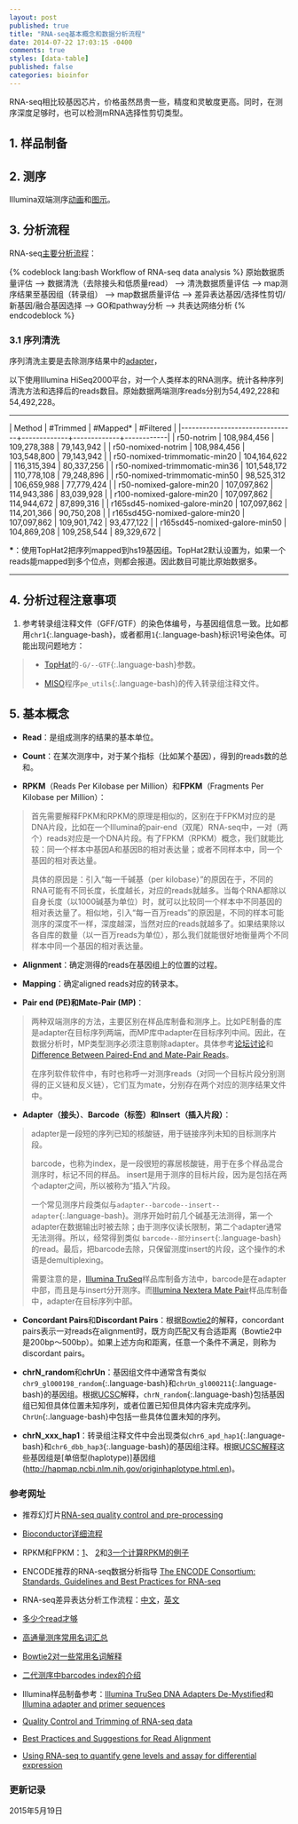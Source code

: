 ```yaml
---
layout: post
published: true
title: "RNA-seq基本概念和数据分析流程"
date: 2014-07-22 17:03:15 -0400
comments: true
styles: [data-table]
published: false
categories: bioinfor
---
```


RNA-seq相比较基因芯片，价格虽然昂贵一些，精度和灵敏度更高。同时，在测序深度足够时，也可以检测mRNA选择性剪切类型。

## 1. 样品制备 ##



<!--more-->


## 2. 测序 ##

Illumina双端测序[动画](http://www.illumina.com/technology/next-generation-sequencing/paired-end-sequencing_assay.html)和[图示](http://onetipperday.blogspot.sg/2013/12/illumina-hiseq2000-adapter-and.html)。

## 3. 分析流程 ##

RNA-seq[主要分析流程](http://blog.qiuworld.com:8080/archives/2343)：


{% codeblock lang:bash Workflow of RNA-seq data analysis %}
原始数据质量评估 -->
数据清洗（去除接头和低质量read） -->
清洗数据质量评估 -->
map测序结果至基因组（转录组） -->
map数据质量评估 -->
差异表达基因/选择性剪切/新基因/融合基因选择 -->
GO和pathway分析 -->
共表达网络分析
{% endcodeblock %}



### 3.1 序列清洗 ###

序列清洗主要是去除测序结果中的[adapter](http://onetipperday.blogspot.sg/2013/06/illumina-hiseq2000-adapter.html)，

以下使用Illumina HiSeq2000平台，对一个人类样本的RNA测序。统计各种序列清洗方法和选择后的reads数目。原始数据两端测序reads分别为54,492,228和54,492,228。

-----------------------

| Method                         | #Trimmed    | #Mapped*    | #Filtered  |
|--------------------------------+-------------+-------------+------------|
| r50-notrim                     | 108,984,456 | 109,278,388 | 79,143,942 |
| r50-nomixed-notrim             | 108,984,456 | 103,548,800 | 79,143,942 |
| r50-nomixed-trimmomatic-min20  | 104,164,622 | 116,315,394 | 80,337,256 |
| r50-nomixed-trimmomatic-min36  | 101,548,172 | 110,778,108 | 79,248,896 |
| r50-nomixed-trimmomatic-min50  | 98,525,312  | 106,659,988 | 77,779,424 |
| r50-nomixed-galore-min20       | 107,097,862 | 114,943,386 | 83,039,928 |
| r100-nomixed-galore-min20      | 107,097,862 | 114,944,672 | 87,899,316 |
| r165sd45-nomixed-galore-min20  | 107,097,862 | 114,201,366 | 90,750,208 |
| r165sd45G-nomixed-galore-min20 | 107,097,862 | 109,901,742 | 93,477,122 |
| r165sd45-nomixed-galore-min50  | 104,869,208 | 109,258,544 | 89,329,672 |

**\***：使用TopHat2把序列mapped到hs19基因组。TopHat2默认设置为，如果一个reads能mapped到多个位点，则都会报道。因此数目可能比原始数据多。

-----------------------

## 4. 分析过程注意事项 ##

1. 参考转录组注释文件（GFF/GTF）的染色体编号，与基因组信息一致。比如都用`chr1`{:.language-bash}，或者都用`1`{:.language-bash}标识1号染色体。可能出现问题地方：

> * [TopHat](http://ccb.jhu.edu/software/tophat/manual.shtml)的`-G/--GTF`{:.language-bash}参数。
>
> * [MISO](http://miso.readthedocs.org/en/fastmiso/#human-mouse-gene-models-for-isoform-centric-analyses)程序`pe_utils`{:.language-bash}的传入转录组注释文件。
>







## 5. 基本概念 ##

* **Read**：是组成测序的结果的基本单位。

* **Count**：在某次测序中，对于某个指标（比如某个基因），得到的reads数的总和。

* **RPKM**（Reads Per Kilobase per Million）和**FPKM**（Fragments Per Kilobase per Million）：

> 首先需要解释FPKM和RPKM的原理是相似的，区别在于FPKM对应的是DNA片段，比如在一个Illumina的pair-end（双尾）RNA-seq中，一对（两个）reads对应是一个DNA片段。有了FPKM（RPKM）概念，我们就能比较：同一个样本中基因A和基因B的相对表达量；或者不同样本中，同一个基因的相对表达量。
>
> 具体的原因是：引入“每一千碱基（per kilobase）”的原因在于，不同的RNA可能有不同长度，长度越长，对应的reads就越多。当每个RNA都除以自身长度（以1000碱基为单位）时，就可以比较同一个样本中不同基因的相对表达量了。相似地，引入“每一百万reads”的原因是，不同的样本可能测序的深度不一样，深度越深，当然对应的reads就越多了。如果结果除以各自库的数量（以一百万reads为单位），那么我们就能很好地衡量两个不同样本中同一个基因的相对表达量。

* **Alignment**：确定测得的reads在基因组上的位置的过程。

* **Mapping**：确定aligned reads对应的转录本。

* **Pair end (PE)**和**Mate-Pair (MP)**：

> 两种双端测序的方法，主要区别在样品库制备和测序上。比如PE制备的库是adapter在目标序列两端，而MP库中adapter在目标序列中间。因此，在数据分析时，MP类型测序必须注意剔除adapter。具体参考[论坛讨论](http://seqanswers.com/forums/showthread.php?t=503)和[Difference Between Paired-End and Mate-Pair Reads](http://scottmyourstone.blogspot.sg/2013/11/difference-between-paired-end-and-mate.html)。
>
> 在序列软件软件中，有时也称呼一对测序reads（对同一个目标片段分别测得的正义链和反义链），它们互为mate，分别存在两个对应的测序结果文件中。


* **Adapter（接头）**、**Barcode（标签）**和**Insert（插入片段）**：

> adapter是一段短的序列已知的核酸链，用于链接序列未知的目标测序片段。
> 
> barcode，也称为index，是一段很短的寡居核酸链，用于在多个样品混合测序时，标记不同的样品。
> insert是用于测序的目标片段，因为是包括在两个adapter之间，所以被称为“插入”片段。
>
> 一个常见测序片段类似与`adapter--barcode--insert--adapter`{:.language-bash}。测序开始时前几个碱基无法测得，第一个adapter在数据输出时被去除；由于测序仪读长限制，第二个adapter通常无法测得。所以，经常得到类似 `barcode--部分insert`{:.language-bash}的read。最后，把barcode去除，只保留测度insert的片段，这个操作的术语是demultiplexing。
>
> 需要注意的是，[Illumina TruSeq](http://www.illumina.com/documents/products/datasheets/datasheet_truseq_sample_prep_kits.pdf)样品库制备方法中，barcode是在adapter中部，而且是与insert分开测序。而[Illumina Nextera Mate Pair](http://res.illumina.com/documents/products/technotes/technote_nextera_matepair_data_processing.pdf)样品库制备中，adapter在目标序列中部。

* **Concordant Pairs**和**Discordant Pairs**：根据[Bowtie2](http://bowtie-bio.sourceforge.net/bowtie2/manual.shtml#paired-inputs)的解释，concordant pairs表示一对reads在alignment时，既方向匹配又有合适距离（Bowtie2中是200bp～500bp）。如果上述方向和距离，任意一个条件不满足，则称为discordant pairs。

* **chrN_random**和**chrUn**：基因组文件中通常含有类似`chr9_gl000198_random`{:.language-bash}和`chrUn_gl000211`{:.language-bash}的基因组。根据[UCSC](https://genome.ucsc.edu/FAQ/FAQdownloads.html#download11)解释，`chrN_random`{:.language-bash}包括基因组已知但具体位置未知序列，或者位置已知但具体内容未完成序列。`ChrUn`{:.language-bash}中包括一些具体位置未知的序列。

* **chrN_xxx_hap1**：转录组注释文件中会出现类似`chr6_apd_hap1`{:.language-bash}和`chr6_dbb_hap3`{:.language-bash}的基因组注释。根据[UCSC解释](http://genome.ucsc.edu/cgi-bin/hgGateway?org=Human&db=hg19)这些基因组是[单倍型(haplotype)]基因组(http://hapmap.ncbi.nlm.nih.gov/originhaplotype.html.en)。



### 参考网址 ###

* 推荐幻灯片[RNA-seq quality control and pre-processing](http://www.slideshare.net/mikaelhuss/all-bio-rnaseqqc?from_action=save)

* [Bioconductor详细流程](http://faculty.ucr.edu/~tgirke/HTML_Presentations/Manuals/Workshop_Dec_12_16_2013/Rrnaseq/Rrna)

* RPKM和FPKM：[1](http://jefworks.com/rpkm-and-fpkm-explained/)、 [2](http://www.cureffi.org/2013/09/12/counts-vs-fpkms-in-rna-seq/)和[3一个计算RPKM的例子](http://www.partek.com/Tutorials/microarray/User_Guides/UnderstandingReads.pdf)

* ENCODE推荐的RNA-seq数据分析指导 [The ENCODE Consortium: Standards, Guidelines and Best Practices for RNA-seq](http://genome.ucsc.edu/ENCODE/protocols/dataStandards/ENCODE_RNAseq_Standards_V1.0.pdf)

* RNA-seq差异表达分析工作流程：[中文](http://216.49.144.90:8080/archives/3007/comment-page-2)，[英文](http://vallandingham.me/RNA_seq_differential_expression.html)

* [多少个read才够](http://www.rna-seqblog.com/how-many-reads-are-enough/)

* [高通量测序常用名词汇总](http://www.macrogencn.com/_d275872179.htm)

* [Bowtie2对一些常用名词解释](http://bowtie-bio.sourceforge.net/bowtie2/manual.shtml#paired-inputs) 


* [二代测序中barcodes index的介绍](http://www.plob.org/2014/11/09/8672.html)

* Illumina样品制备参考：[Illumina TruSeq DNA Adapters De-Mystified](https://www.med.unc.edu/pharm/calabreselab/files/tufts-sequencing-primer)和[Illumina adapter and primer sequences](http://bioinformatics.cvr.ac.uk/blog/illumina-adapter-and-primer-sequences/)

* [Quality Control and Trimming of RNA-seq data](http://www.research.janahang.com/quality-control-and-trimming-of-rna-seq-data/)

* [Best Practices and Suggestions for Read Alignment](http://cgrlucb.wikispaces.com/file/view/readMapping.pdf)

* [Using RNA-seq to quantify gene levels and assay for differential expression](http://barcwiki.wi.mit.edu/wiki/SOPs/rna-seq-diff-expressions) 




### 更新记录 ###

2015年5月19日
